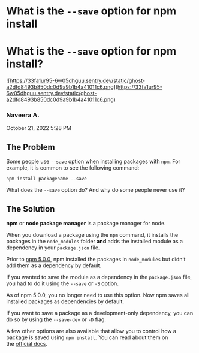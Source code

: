 # What is the `--save` option for npm install

# **What is the `--save` option for npm install?**

![https://33fa1ur95-6w05dhguu.sentry.dev/static/ghost-a2dfd8493b850dc0d9a9b1b4a41011c6.png](https://33fa1ur95-6w05dhguu.sentry.dev/static/ghost-a2dfd8493b850dc0d9a9b1b4a41011c6.png)

### **Naveera A.**

October 21, 2022 5:28 PM

## **The Problem**

Some people use `--save` option when installing packages with `npm`. For example, it is common to see the following command:

```
npm install packagename --save

```

What does the `--save` option do? And why do some people never use it?

## **The Solution**

**npm** or **node package manager** is a package manager for node.

When you download a package using the `npm` command, it installs the packages in the `node_modules` folder **and** adds the installed module as a dependency in your `package.json` file.

Prior to [npm 5.0.0](https://blog.npmjs.org/post/161081169345/v500), npm installed the packages in `node_modules` but didn’t add them as a dependency by default.

If you wanted to save the module as a dependency in the `package.json` file, you had to do it using the `--save` or `-S` option.

As of npm 5.0.0, you no longer need to use this option. Now npm saves all installed packages as dependencies by default.

If you want to save a package as a development-only dependency, you can do so by using the `--save-dev` or `-D` flag.

A few other options are also available that allow you to control how a package is saved using `npm install`. You can read about them on the [official docs](https://docs.npmjs.com/cli/v8/commands/npm-install).